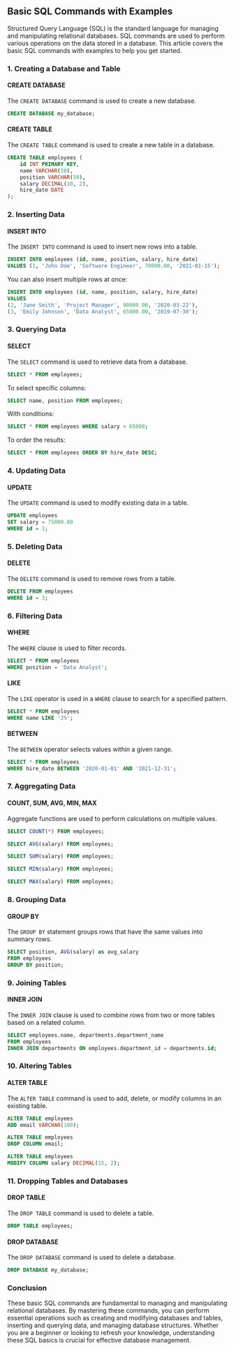 ## Basic SQL Commands with Examples

Structured Query Language (SQL) is the standard language for managing and manipulating relational databases. SQL commands are used to perform various operations on the data stored in a database. This article covers the basic SQL commands with examples to help you get started.

### 1. Creating a Database and Table

#### CREATE DATABASE
The `CREATE DATABASE` command is used to create a new database.
```sql
CREATE DATABASE my_database;
```

#### CREATE TABLE
The `CREATE TABLE` command is used to create a new table in a database.
```sql
CREATE TABLE employees (
    id INT PRIMARY KEY,
    name VARCHAR(50),
    position VARCHAR(50),
    salary DECIMAL(10, 2),
    hire_date DATE
);
```

### 2. Inserting Data

#### INSERT INTO
The `INSERT INTO` command is used to insert new rows into a table.
```sql
INSERT INTO employees (id, name, position, salary, hire_date)
VALUES (1, 'John Doe', 'Software Engineer', 70000.00, '2021-01-15');
```
You can also insert multiple rows at once:
```sql
INSERT INTO employees (id, name, position, salary, hire_date)
VALUES 
(2, 'Jane Smith', 'Project Manager', 90000.00, '2020-03-22'),
(3, 'Emily Johnson', 'Data Analyst', 65000.00, '2019-07-30');
```

### 3. Querying Data

#### SELECT
The `SELECT` command is used to retrieve data from a database.
```sql
SELECT * FROM employees;
```
To select specific columns:
```sql
SELECT name, position FROM employees;
```
With conditions:
```sql
SELECT * FROM employees WHERE salary > 65000;
```
To order the results:
```sql
SELECT * FROM employees ORDER BY hire_date DESC;
```

### 4. Updating Data

#### UPDATE
The `UPDATE` command is used to modify existing data in a table.
```sql
UPDATE employees
SET salary = 75000.00
WHERE id = 1;
```

### 5. Deleting Data

#### DELETE
The `DELETE` command is used to remove rows from a table.
```sql
DELETE FROM employees
WHERE id = 3;
```

### 6. Filtering Data

#### WHERE
The `WHERE` clause is used to filter records.
```sql
SELECT * FROM employees
WHERE position = 'Data Analyst';
```

#### LIKE
The `LIKE` operator is used in a `WHERE` clause to search for a specified pattern.
```sql
SELECT * FROM employees
WHERE name LIKE 'J%';
```

#### BETWEEN
The `BETWEEN` operator selects values within a given range.
```sql
SELECT * FROM employees
WHERE hire_date BETWEEN '2020-01-01' AND '2021-12-31';
```

### 7. Aggregating Data

#### COUNT, SUM, AVG, MIN, MAX
Aggregate functions are used to perform calculations on multiple values.
```sql
SELECT COUNT(*) FROM employees;

SELECT AVG(salary) FROM employees;

SELECT SUM(salary) FROM employees;

SELECT MIN(salary) FROM employees;

SELECT MAX(salary) FROM employees;
```

### 8. Grouping Data

#### GROUP BY
The `GROUP BY` statement groups rows that have the same values into summary rows.
```sql
SELECT position, AVG(salary) as avg_salary
FROM employees
GROUP BY position;
```

### 9. Joining Tables

#### INNER JOIN
The `INNER JOIN` clause is used to combine rows from two or more tables based on a related column.
```sql
SELECT employees.name, departments.department_name
FROM employees
INNER JOIN departments ON employees.department_id = departments.id;
```

### 10. Altering Tables

#### ALTER TABLE
The `ALTER TABLE` command is used to add, delete, or modify columns in an existing table.
```sql
ALTER TABLE employees
ADD email VARCHAR(100);

ALTER TABLE employees
DROP COLUMN email;

ALTER TABLE employees
MODIFY COLUMN salary DECIMAL(15, 2);
```

### 11. Dropping Tables and Databases

#### DROP TABLE
The `DROP TABLE` command is used to delete a table.
```sql
DROP TABLE employees;
```

#### DROP DATABASE
The `DROP DATABASE` command is used to delete a database.
```sql
DROP DATABASE my_database;
```

### Conclusion

These basic SQL commands are fundamental to managing and manipulating relational databases. By mastering these commands, you can perform essential operations such as creating and modifying databases and tables, inserting and querying data, and managing database structures. Whether you are a beginner or looking to refresh your knowledge, understanding these SQL basics is crucial for effective database management.